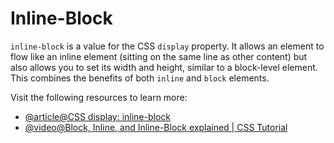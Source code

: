 # Inline-Block

`inline-block` is a value for the CSS `display` property. It allows an element to flow like an inline element (sitting on the same line as other content) but also allows you to set its width and height, similar to a block-level element. This combines the benefits of both `inline` and `block` elements.

Visit the following resources to learn more:

- [@article@CSS display: inline-block](https://www.w3schools.com/css/css_inline-block.asp)
- [@video@Block, Inline, and Inline-Block explained | CSS Tutorial](https://www.youtube.com/watch?v=x_i2gga-sYg)